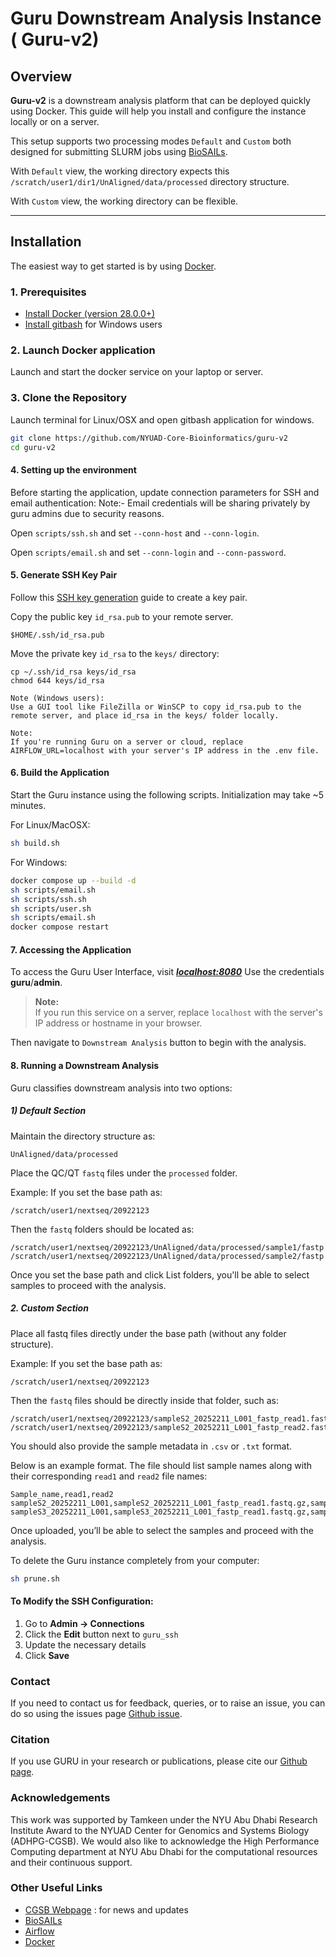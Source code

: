 # Guru Downstream Analysis Instance ( Guru-v2)

## Overview

**Guru-v2** is a downstream analysis platform that can be deployed quickly using Docker. This guide will help you install and configure the instance locally or on a server.

This setup supports two processing modes ```Default``` and ```Custom``` both designed for submitting SLURM jobs using [BioSAILs](https://github.com/nizardrou/BioSAILs-WMS). 

With ```Default``` view, the working directory expects this ```/scratch/user1/dir1/UnAligned/data/processed``` directory structure. 

With ```Custom``` view, the working directory can be flexible.

---

## Installation

The easiest way to get started is by using [Docker](https://www.docker.com/).

### 1. Prerequisites

- [Install Docker (version 28.0.0+)](https://www.docker.com/get-started)
- [Install gitbash](https://git-scm.com/downloads) for Windows users

### 2. Launch Docker application 

Launch and start the docker service on your laptop or server. 

### 3. Clone the Repository

Launch terminal for Linux/OSX and open gitbash application for windows.

```bash
git clone https://github.com/NYUAD-Core-Bioinformatics/guru-v2
cd guru-v2
```

#### 4. Setting up the environment

Before starting the application, update connection parameters for SSH and email authentication:
Note:- Email credentials will be sharing privately by guru admins due to security reasons. 

Open ```scripts/ssh.sh``` and set ```--conn-host``` and ```--conn-login```.

Open ```scripts/email.sh``` and set ```--conn-login``` and ```--conn-password```.

#### 5. Generate SSH Key Pair

Follow this [SSH key generation](https://www.ssh.com/academy/ssh/keygen) guide to create a key pair.

Copy the public key ```id_rsa.pub``` to your remote server.
```
$HOME/.ssh/id_rsa.pub
```

Move the private key ```id_rsa``` to the ```keys/``` directory:
```
cp ~/.ssh/id_rsa keys/id_rsa
chmod 644 keys/id_rsa
```

    Note (Windows users):
    Use a GUI tool like FileZilla or WinSCP to copy id_rsa.pub to the remote server, and place id_rsa in the keys/ folder locally.

    Note:
    If you're running Guru on a server or cloud, replace AIRFLOW_URL=localhost with your server's IP address in the .env file.

#### 6. Build the Application 

Start the Guru instance using the following scripts. Initialization may take ~5 minutes.

For Linux/MacOSX:

``` bash
sh build.sh
```

For Windows:

``` bash
docker compose up --build -d
sh scripts/email.sh
sh scripts/ssh.sh
sh scripts/user.sh
sh scripts/email.sh
docker compose restart
```

#### 7. Accessing the Application

To access the Guru User Interface, visit [***localhost:8080***](localhost:8080)
Use the credentials **guru**/**admin**.

> **Note:**  
> If you run this service on a server, replace `localhost` with the server's IP address or hostname in your browser.

Then navigate to ```Downstream Analysis``` button to begin with the analysis. 

#### 8. Running a Downstream Analysis

Guru classifies downstream analysis into two options:

##### 1) Default Section

Maintain the directory structure as:
```
UnAligned/data/processed
```
Place the QC/QT ```fastq``` files under the ```processed``` folder.

Example:
If you set the base path as:
```
/scratch/user1/nextseq/20922123
```

Then the ```fastq``` folders should be located as:
```
/scratch/user1/nextseq/20922123/UnAligned/data/processed/sample1/fastp
/scratch/user1/nextseq/20922123/UnAligned/data/processed/sample2/fastp
```

Once you set the base path and click List folders, you'll be able to select samples to proceed with the analysis.


##### 2. Custom Section

Place all fastq files directly under the base path (without any folder structure).

Example:
If you set the base path as:
```
/scratch/user1/nextseq/20922123
```

Then the ```fastq``` files should be directly inside that folder, such as:
```
/scratch/user1/nextseq/20922123/sampleS2_20252211_L001_fastp_read1.fastq.gz
/scratch/user1/nextseq/20922123/sampleS2_20252211_L001_fastp_read2.fastq.gz
```

You should also provide the sample metadata in ```.csv``` or ```.txt``` format.

Below is an example format. The file should list sample names along with their corresponding ```read1``` and ```read2``` file names:
```
Sample_name,read1,read2
sampleS2_20252211_L001,sampleS2_20252211_L001_fastp_read1.fastq.gz,sampleS2_20252211_L001_fastp_read2.fastq.gz
sampleS3_20252211_L001,sampleS3_20252211_L001_fastp_read1.fastq.gz,sampleS3_20252211_L001_fastp_read2.fastq.gz
```

Once uploaded, you’ll be able to select the samples and proceed with the analysis.


To delete the Guru instance completely from your computer:

``` bash 
sh prune.sh
```

#### To Modify the SSH Configuration:

1. Go to **Admin → Connections**
2. Click the **Edit** button next to `guru_ssh`
3. Update the necessary details
4. Click **Save**


### Contact

If you need to contact us for feedback, queries, or to raise an issue, you can do so using the issues page [Github issue](https://github.com/NYUAD-Core-Bioinformatics/guru-v2/issues).

### Citation

If you use GURU in your research or publications, please cite our [Github page](https://github.com/NYUAD-Core-Bioinformatics/guru-v2).

### Acknowledgements

This work was supported by Tamkeen under the NYU Abu Dhabi Research Institute Award to the NYUAD Center for Genomics and Systems Biology (ADHPG-CGSB). We would also like to acknowledge the High Performance Computing department at NYU Abu Dhabi for the computational resources and their continuous support.

### Other Useful Links

- [CGSB Webpage](https://cgsb.abudhabi.nyu.edu) : for news and updates
- [BioSAILs](https://www.biorxiv.org/content/biorxiv/early/2019/01/02/509455.full.pdf)
- [Airflow](https://airflow.apache.org/) 
- [Docker](https://www.docker.com/)